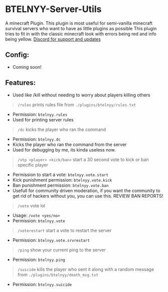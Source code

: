 # BTELNYY-Server-Utils
 A minecraft Plugin.
This plugin is most useful for semi-vanilla minecraft survival servers who want to have as little plugins as possible
This plugin tries to fit in with the classic minecraft look with errors being red and info being yellow.
[Discord for support and updates](https://discord.gg/P22tFkjTm3)

## Config:
* Coming soon!

## Features:
* Used like /kill without needing to worry about players killing others
> `/rules` prints rules file from `./plugins/btelnyy/rules.txt`
* Permission: `btelnyy.rules`
* Used for printing server rules
> `/dc` kicks the player who ran the command
* Permission: `btelnyy.dc`
* Kicks the player who ran the command from the server
* Used for debugging by me, its kinda useless now.
> `/vtp <player> <kick/ban>` start a 30 second vote to kick or ban specific player
* Permission to start a vote: `btelnyy.vote.start`
* Kick punishment permission: `btelnyy.vote.kick`
* Ban punishment permission: `btelnyy.vote.ban`
* Usefull for community driven moderation, if you want the community to get rid of hackers without you, you can use this. REVIEW BAN REPORTS!
> `/vote` vote lol
* Usage: `/vote <yes/no>`
* Permission: `btelnyy.vote`
> `/voterestart` start a vote to restart the server
* Permission: `btelnyy.vote.srvrestart`
> `/ping` show your current ping to the server
* Permission: `btelnyy.ping`
> `/suicide` kills the player who sent it along with a random message from `./plugins/btelnyy/death_msg.txt`
* Permission: `btelnyy.suicide`
